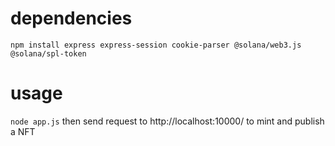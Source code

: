 # dependencies

```npm install express express-session cookie-parser @solana/web3.js @solana/spl-token```

# usage

```node app.js```
then
send request to http://localhost:10000/ to mint and publish a NFT
